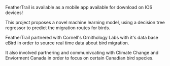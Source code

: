 FeatherTrail is available as a mobile app available for download on IOS devices! 

This project proposes a novel machine learning model, using a decision tree regressor to predict the migration routes for birds. 

FeatherTrail partnered with Cornell's Ornithology Labs with it's data base eBird in order to source real time data about bird migration. 

It also involved partnering and communivcating with Climate Change and Enviorment Canada in order to focus on certain Canadian bird species. 
